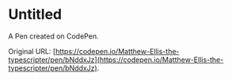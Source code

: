 # Untitled

A Pen created on CodePen.

Original URL: [https://codepen.io/Matthew-Ellis-the-typescripter/pen/bNddxJz](https://codepen.io/Matthew-Ellis-the-typescripter/pen/bNddxJz).


